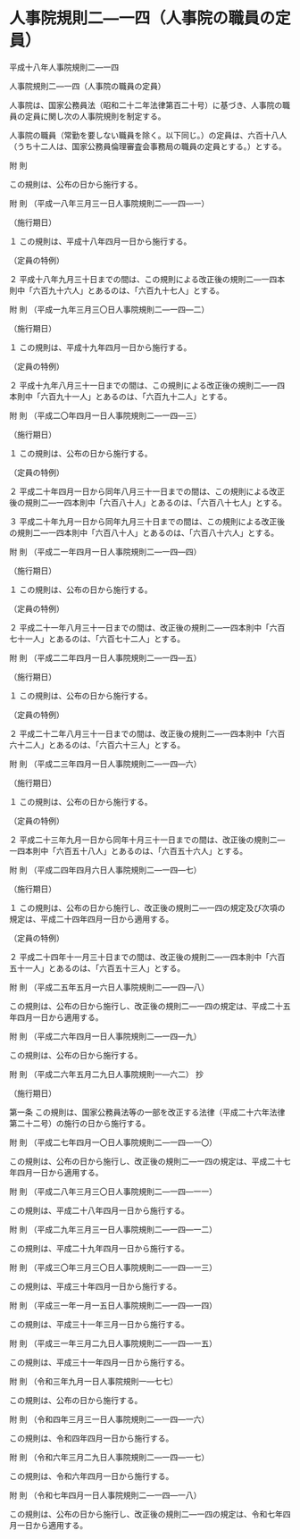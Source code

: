 # 人事院規則二―一四（人事院の職員の定員）

平成十八年人事院規則二―一四

人事院規則二―一四（人事院の職員の定員）

人事院は、国家公務員法（昭和二十二年法律第百二十号）に基づき、人事院の職員の定員に関し次の人事院規則を制定する。

人事院の職員（常勤を要しない職員を除く。以下同じ。）の定員は、六百十八人（うち十二人は、国家公務員倫理審査会事務局の職員の定員とする。）とする。

附 則

この規則は、公布の日から施行する。

附 則 （平成一八年三月三一日人事院規則二―一四―一）

（施行期日）

１ この規則は、平成十八年四月一日から施行する。

（定員の特例）

２ 平成十八年九月三十日までの間は、この規則による改正後の規則二―一四本則中「六百九十六人」とあるのは、「六百九十七人」とする。

附 則 （平成一九年三月三〇日人事院規則二―一四―二）

（施行期日）

１ この規則は、平成十九年四月一日から施行する。

（定員の特例）

２ 平成十九年八月三十一日までの間は、この規則による改正後の規則二―一四本則中「六百九十一人」とあるのは、「六百九十二人」とする。

附 則 （平成二〇年四月一日人事院規則二―一四―三）

（施行期日）

１ この規則は、公布の日から施行する。

（定員の特例）

２ 平成二十年四月一日から同年八月三十一日までの間は、この規則による改正後の規則二―一四本則中「六百八十人」とあるのは、「六百八十七人」とする。

３ 平成二十年九月一日から同年九月三十日までの間は、この規則による改正後の規則二―一四本則中「六百八十人」とあるのは、「六百八十六人」とする。

附 則 （平成二一年四月一日人事院規則二―一四―四）

（施行期日）

１ この規則は、公布の日から施行する。

（定員の特例）

２ 平成二十一年八月三十一日までの間は、改正後の規則二―一四本則中「六百七十一人」とあるのは、「六百七十二人」とする。

附 則 （平成二二年四月一日人事院規則二―一四―五）

（施行期日）

１ この規則は、公布の日から施行する。

（定員の特例）

２ 平成二十二年八月三十一日までの間は、改正後の規則二―一四本則中「六百六十二人」とあるのは、「六百六十三人」とする。

附 則 （平成二三年四月一日人事院規則二―一四―六）

（施行期日）

１ この規則は、公布の日から施行する。

（定員の特例）

２ 平成二十三年九月一日から同年十月三十一日までの間は、改正後の規則二―一四本則中「六百五十八人」とあるのは、「六百五十六人」とする。

附 則 （平成二四年四月六日人事院規則二―一四―七）

（施行期日）

１ この規則は、公布の日から施行し、改正後の規則二―一四の規定及び次項の規定は、平成二十四年四月一日から適用する。

（定員の特例）

２ 平成二十四年十一月三十日までの間は、改正後の規則二―一四本則中「六百五十一人」とあるのは、「六百五十三人」とする。

附 則 （平成二五年五月一六日人事院規則二―一四―八）

この規則は、公布の日から施行し、改正後の規則二―一四の規定は、平成二十五年四月一日から適用する。

附 則 （平成二六年四月一日人事院規則二―一四―九）

この規則は、公布の日から施行する。

附 則 （平成二六年五月二九日人事院規則一―六二） 抄

（施行期日）

第一条 この規則は、国家公務員法等の一部を改正する法律（平成二十六年法律第二十二号）の施行の日から施行する。

附 則 （平成二七年四月一〇日人事院規則二―一四―一〇）

この規則は、公布の日から施行し、改正後の規則二―一四の規定は、平成二十七年四月一日から適用する。

附 則 （平成二八年三月三〇日人事院規則二―一四―一一）

この規則は、平成二十八年四月一日から施行する。

附 則 （平成二九年三月三一日人事院規則二―一四―一二）

この規則は、平成二十九年四月一日から施行する。

附 則 （平成三〇年三月三〇日人事院規則二―一四―一三）

この規則は、平成三十年四月一日から施行する。

附 則 （平成三一年一月一五日人事院規則二―一四―一四）

この規則は、平成三十一年三月一日から施行する。

附 則 （平成三一年三月二九日人事院規則二―一四―一五）

この規則は、平成三十一年四月一日から施行する。

附 則 （令和三年九月一日人事院規則一―七七）

この規則は、公布の日から施行する。

附 則 （令和四年三月三一日人事院規則二―一四―一六）

この規則は、令和四年四月一日から施行する。

附 則 （令和六年三月二九日人事院規則二―一四―一七）

この規則は、令和六年四月一日から施行する。

附 則 （令和七年四月一日人事院規則二―一四―一八）

この規則は、公布の日から施行し、改正後の規則二―一四の規定は、令和七年四月一日から適用する。
